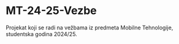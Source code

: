 # MT-24-25-Vezbe
Projekat koji se radi na vežbama iz predmeta Mobilne Tehnologije, studentska godina 2024/25.
